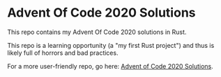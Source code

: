 # Advent Of Code 2020 Solutions

This repo contains my Advent Of Code 2020 solutions in Rust.

This repo is a learning opportunity (a "my first Rust project") and thus is likely full of horrors and bad practices.

For a more user-friendly repo, go here: [Advent of Code 2020 Solutions](https://github.com/akaritakai/AdventOfCode2020).

